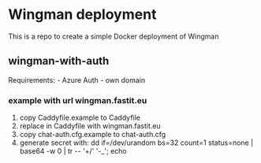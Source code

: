 # Wingman deployment

This is a repo to create a simple Docker deployment of Wingman

## wingman-with-auth

Requirements:
    - Azure Auth
    - own domain

### example with url wingman.fastit.eu

1. copy Caddyfile.example to Caddyfile
2. replace <DOMAIN> in  Caddyfile with wingman.fastit.eu
3. copy chat-auth.cfg.example to chat-auth.cfg
4. generate secret with: 
    dd if=/dev/urandom bs=32 count=1 status=none | base64 -w 0 | tr -- '+/' '-_'; echo



